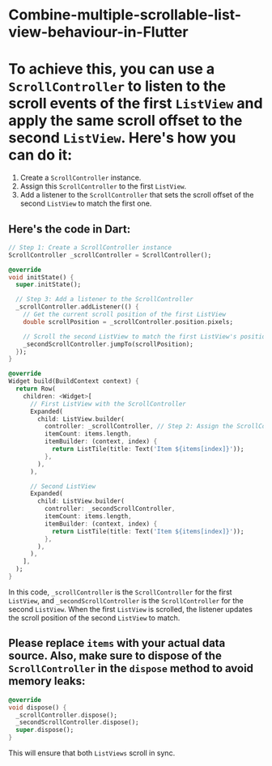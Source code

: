 # Combine-multiple-scrollable-list-view-behaviour-in-Flutter

# To achieve this, you can use a `ScrollController` to listen to the scroll events of the first `ListView` and apply the same scroll offset to the second `ListView`. Here's how you can do it:

1. Create a `ScrollController` instance.
2. Assign this `ScrollController` to the first `ListView`.
3. Add a listener to the `ScrollController` that sets the scroll offset of the second `ListView` to match the first one.

## Here's the code in Dart:

```dart
// Step 1: Create a ScrollController instance
ScrollController _scrollController = ScrollController();

@override
void initState() {
  super.initState();

  // Step 3: Add a listener to the ScrollController
  _scrollController.addListener(() {
    // Get the current scroll position of the first ListView
    double scrollPosition = _scrollController.position.pixels;

    // Scroll the second ListView to match the first ListView's position
    _secondScrollController.jumpTo(scrollPosition);
  });
}

@override
Widget build(BuildContext context) {
  return Row(
    children: <Widget>[
      // First ListView with the ScrollController
      Expanded(
        child: ListView.builder(
          controller: _scrollController, // Step 2: Assign the ScrollController to the first ListView
          itemCount: items.length,
          itemBuilder: (context, index) {
            return ListTile(title: Text('Item ${items[index]}'));
          },
        ),
      ),

      // Second ListView
      Expanded(
        child: ListView.builder(
          controller: _secondScrollController,
          itemCount: items.length,
          itemBuilder: (context, index) {
            return ListTile(title: Text('Item ${items[index]}'));
          },
        ),
      ),
    ],
  );
}
```

In this code, `_scrollController` is the `ScrollController` for the first `ListView`, and `_secondScrollController` is the `ScrollController` for the second `ListView`. When the first `ListView` is scrolled, the listener updates the scroll position of the second `ListView` to match.

## Please replace `items` with your actual data source. Also, make sure to dispose of the `ScrollController` in the `dispose` method to avoid memory leaks:

```dart
@override
void dispose() {
  _scrollController.dispose();
  _secondScrollController.dispose();
  super.dispose();
}
```

This will ensure that both `ListViews` scroll in sync.
